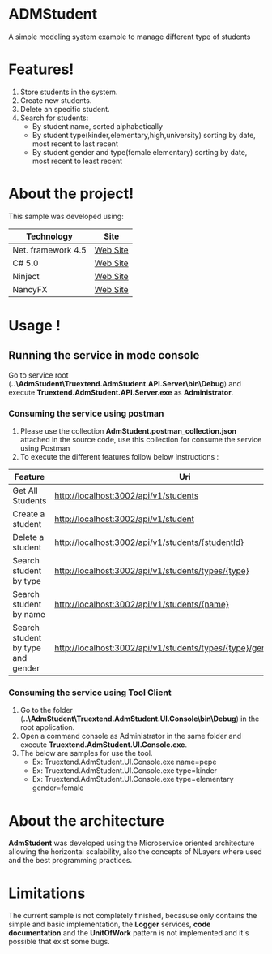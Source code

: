 # ADMStudent
A simple modeling system example to manage different type of students
# Features!
1. Store students in the system.
2. Create new students.
3. Delete an specific student.
4. Search for students:
    - By student name, sorted alphabetically
	- By student type(kinder,elementary,high,university) sorting by date, most recent to last recent
	- By student gender and type(female elementary) sorting by date, most recent to least recent	  

# About the project!
This sample was developed using:

| Technology | Site |
| ------ | ------ |
| Net. framework 4.5 | [Web Site](https://msdn.microsoft.com/en-us/magazine/dn574802.aspx "site") |
| C# 5.0  | [Web Site](https://blogs.msdn.microsoft.com/csharpfaq/2012/02/29/visual-studio-11-beta-is-here/ "site") |
| Ninject| [Web Site](http://www.ninject.org/ "site") |
| NancyFX | [Web Site](http://nancyfx.org/ "site") |

# Usage !
## Running the service in mode console
Go to service root (**..\AdmStudent\Truextend.AdmStudent.API.Server\bin\Debug**) and execute **Truextend.AdmStudent.API.Server.exe** as **Administrator**.

### Consuming the service using postman
1. Please use the collection **AdmStudent.postman_collection.json** attached in the source code, use this collection for consume the service using Postman
2. To execute the different features follow below instructions :

| Feature | Uri |
| ------ | ------ |
| Get All Students | [http://localhost:3002/api/v1/students](http://localhost:3002/api/v1/students "site") |
| Create a student  | [http://localhost:3002/api/v1/student](http://localhost:3002/api/v1/student "site") |
| Delete a student| [http://localhost:3002/api/v1/students/{studentId}](http://localhost:3002/api/v1/students/{studentId}"site") |
| Search student by type | [http://localhost:3002/api/v1/students/types/{type}](http://localhost:3002/api/v1/students/types/{type} "site") |
| Search student by name | [http://localhost:3002/api/v1/students/{name}](http://localhost:3002/api/v1/students/{name} "site") |
| Search student by type and gender | [http://localhost:3002/api/v1/students/types/{type}/gender/{gender}](http://localhost:3002/api/v1/students/types/{type}/gender/{gender} "site") |


### Consuming the service using Tool Client
1. Go to the folder (**..\AdmStudent\Truextend.AdmStudent.UI.Console\bin\Debug**) in the root application.
2. Open a command console as Administrator in the same folder and execute **Truextend.AdmStudent.UI.Console.exe**.
3.  The below are samples for use the tool.
    - Ex: Truextend.AdmStudent.UI.Console.exe name=pepe
    - Ex: Truextend.AdmStudent.UI.Console.exe type=kinder
	- Ex: Truextend.AdmStudent.UI.Console.exe type=elementary gender=female

# About the architecture
**AdmStudent** was developed using the Microservice oriented architecture allowing the horizontal scalability, also the concepts of NLayers where used and the best programming practices.

# Limitations
The current sample is not completely finished, becasuse only contains the simple and basic implementation, the **Logger** services, **code documentation** and the **UnitOfWork** pattern is not implemented and it's possible that exist some bugs.

